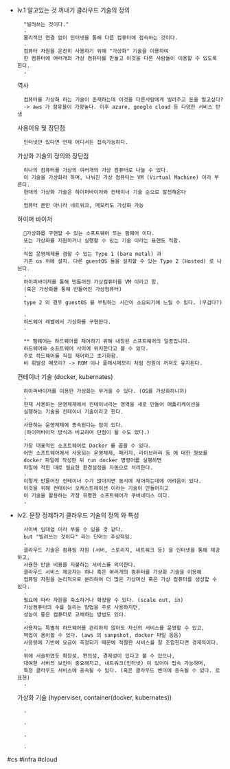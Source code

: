 
* lv.1 알고있는 것 꺼내기
	클라우드 기술의 정의 
		
		"빌려쓰는 것이다." 
		.
		물리적인 연결 없이 인터넷을 통해 다른 컴퓨터에 접속하는 것이다. 
		.
		컴퓨터 자원을 온전히 사용하기 위해 "가상화" 기술을 이용하여 
		한 컴퓨터에 여러개의 가상 컴퓨터를 만들고 이것을 다른 사람들이 이용할 수 있도록 한다.
		.
		
	역사
		
		컴퓨터를 가상화 하는 기술이 존재하는데 이것을 다른사람에게 빌려주고 돈을 벌고싶다?
		-> aws 가 점유율이 가장높다. 이후 azure, google cloud 등 다양한 서비스 탄생 
		
	사용이유 및 장단점
		
		인터넷만 있다면 언제 어디서든 접속가능하다.
		
	가상화 기술의 정의와 장단점
		
		하나의 컴퓨터를 가상의 여러개의 가상 컴퓨터로 나눌 수 있다. 
		이 기술을 가상화라 하며, 나눠진 가상 컴퓨터는 VM (Virtual Machine) 이라 부른다. 
		현대의 가상화 기술은 하이퍼바이저와 컨테이너 기술 순으로 발전해온다 
		.
		컴퓨터 뿐만 아니라 네트워크, 메모리도 가상화 가능 
		
		
	하이퍼 바이저
		
		가상화를 구현할 수 있는 소프트웨어 또는 펌웨어 이다.
		또는 가상화를 지원하거나 실행할 수 있는 기술 이라는 표현도 적합. 
		.
		직접 운영체제를 겸할 수 있는 Type 1 (bare metal) 과 
		기존 os 위에 설치. 다른 guestOS 들을 설치할 수 있는 Type 2 (Hosted) 로 나뉜다.
		.
		하이퍼바이저를 통해 만들어진 가상컴퓨터를 VM 이라고 함. 
		(혹은 가상화를 통해 만들어진 가상컴퓨터)
		.
		type 2 의 경우 guestOS 를 부팅하는 시간이 소요되기에 느릴 수 있다. (무겁다?)
		
		.
		하드웨어 레벨에서 가상화를 구현한다. 
		.
		
		** 펌웨어는 하드웨어를 제어하기 위해 내장된 소프트웨어의 일종입니다. 
		하드웨어와 소프트웨어 사이에 위치한다고 볼 수 있다. 
		주로 하드웨어를 직접 제어하고 초기화함. 
		비 휘발성 메모리? -> ROM 이나 플래시메모리 처럼 전원이 꺼져도 유지된다.  
		
	컨테이너 기술 (docker, kubernates)
		
		하이퍼바이저를 이용한 가상화는 무거울 수 있다. (OS를 가상화하니까)
		.
		현재 사용하는 운영체제에서 컨테이너라는 영역을 새로 만들어 애플리케이션을
		실행하는 기술을 컨테이너 기술이라고 한다. 
		.
		사용하는 운영체제에 종속된다는 점이 있다. 
		(하이퍼바이저 방식과 비교하여 단점이 될 수도 있다.) 
		. 
		가장 대표적인 소프트웨어로 Docker 를 꼽을 수 있다.
		어떤 소프트웨어에서 사용되는 운영체제, 패키지, 라이브러리 등 에 대한 정보를 
		docker 파일에 작성한 뒤 run docker 명령어를 실행하면 
		파일에 적힌 대로 필요한 환경설정을 자동으로 처리한다. 
		. 
		이렇게 만들어진 컨테이너 수가 많아지면 동시에 제어하는데에 어려움이 있다. 
		이것을 위해 컨테이너 오케스트레이션 이라는 기술이 만들어지고 
		이 기술을 활용하는 가장 유명한 소프트웨어가 쿠버네티스 이다. 
		.
		

* lv2. 문장 정제하기
	클라우드 기술의 정의 와 특성
		
		사이버 임대업 이라 부를 수 있을 것 같다. 
		but "빌려쓰는 것이다" 라는 단어는 추상적임. 
		. 
		클라우드 기술은 컴퓨팅 자원 (서버, 스토리지, 네트워크 등) 을 인터넷을 통해 제공하고,
		사용한 만큼 비용을 지불하는 서비스를 의미한다. 
		클라우드 서비스 제공자는 하나 혹은 여러개의 컴퓨터를 가상화 기술을 이용해 
		컴퓨팅 자원을 논리적으로 분리하여 더 많은 가상머신 혹은 가상 컴퓨터를 생성할 수 있다. 
		. 
		필요에 따라 자원을 축소하거나 확장할 수 있다. (scale out, in)
		가상컴퓨터의 수를 늘리는 방법을 주로 사용하지만, 
		성능이 좋은 컴퓨터로 교체하는 방법도 있다. 
		.
		사용자는 특별히 하드웨어를 관리하지 않아도 자신의 서비스를 운영할 수 있고, 
		백업이 용이할 수 있다. (aws 의 sanpshot, docker 파일 등등)
		사용량에 기반에 요금이 측정되기 때문에 적절한 서비스를 잘 조합한다면 경제적이다.
		. 
		위에 서술하였듯 확장성, 편의성, 경제성이 있다고 볼 수 있으나, 
		대여한 서버의 보안이 중요해지고, 네트워크(인터넷) 이 있어야 접속 가능하며, 
		특정 클라우드 서비스에 종속될 수 있다. (혹은 클라우드 벤더에 종속될 수 있다. 로 표현)
		. 
	가상화 기술 (hyperviser, container(docker, kubernates))
		
		.
		
		.
		
		.
		
		.
		


#cs
#infra
#cloud